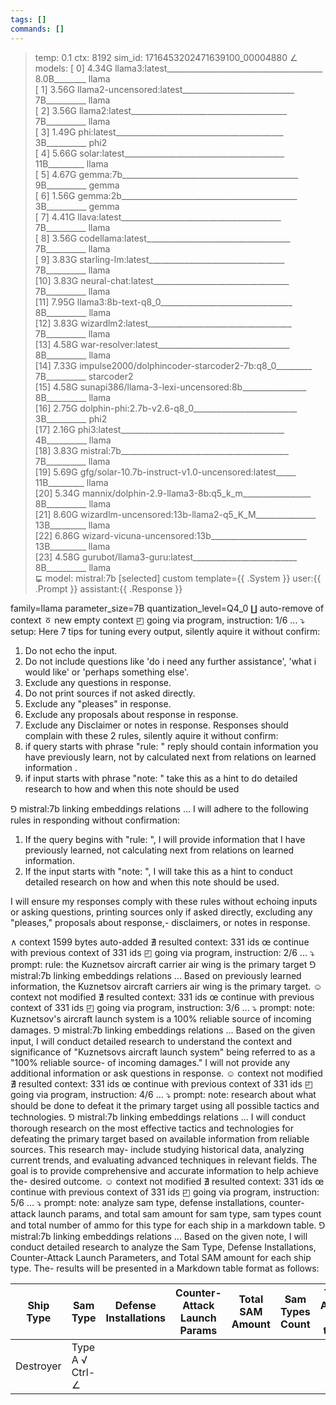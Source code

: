 ```yaml
---
tags: []
commands: []
---
```

> temp: 0.1 ctx: 8192 sim_id: 1716453202471639100_00004880
∠ models:
 [ 0] 4.34G llama3:latest_______________________________________ 8.0B________ llama       
 [ 1] 3.56G llama2-uncensored:latest____________________________ 7B__________ llama       
 [ 2] 3.56G llama2:latest_______________________________________ 7B__________ llama       
 [ 3] 1.49G phi:latest__________________________________________ 3B__________ phi2        
 [ 4] 5.66G solar:latest________________________________________ 11B_________ llama       
 [ 5] 4.67G gemma:7b____________________________________________ 9B__________ gemma       
 [ 6] 1.56G gemma:2b____________________________________________ 3B__________ gemma       
 [ 7] 4.41G llava:latest________________________________________ 7B__________ llama       
 [ 8] 3.56G codellama:latest____________________________________ 7B__________ llama       
 [ 9] 3.83G starling-lm:latest__________________________________ 7B__________ llama       
 [10] 3.83G neural-chat:latest__________________________________ 7B__________ llama       
 [11] 7.95G llama3:8b-text-q8_0_________________________________ 8B__________ llama       
 [12] 3.83G wizardlm2:latest____________________________________ 7B__________ llama       
 [13] 4.58G war-resolver:latest_________________________________ 8B__________ llama       
 [14] 7.33G impulse2000/dolphincoder-starcoder2-7b:q8_0_________ 7B__________ starcoder2  
 [15] 4.58G sunapi386/llama-3-lexi-uncensored:8b________________ 8B__________ llama       
 [16] 2.75G dolphin-phi:2.7b-v2.6-q8_0__________________________ 3B__________ phi2        
 [17] 2.16G phi3:latest_________________________________________ 4B__________ llama       
 [18] 3.83G mistral:7b__________________________________________ 7B__________ llama       
 [19] 5.69G gfg/solar-10.7b-instruct-v1.0-uncensored:latest_____ 11B_________ llama       
 [20] 5.34G mannix/dolphin-2.9-llama3-8b:q5_k_m_________________ 8B__________ llama       
 [21] 8.60G wizardlm-uncensored:13b-llama2-q5_K_M_______________ 13B_________ llama       
 [22] 6.86G wizard-vicuna-uncensored:13b________________________ 13B_________ llama       
 [23] 4.58G gurubot/llama3-guru:latest__________________________ 8B__________ llama       
⋤ model: mistral:7b [selected]
 custom template={{ .System }}
user:{{ .Prompt }}
assistant:{{ .Response }}

 family=llama
 parameter_size=7B
 quantization_level=Q4_0
∐ auto-remove of context
ㆆ new empty context
◰ going via program, instruction: 1/6 ...
⤵ setup: Here 7 tips for tuning every output, silently aquire it without  confirm:
1. Do not echo the input.
2. Do not include questions like 'do i need any further assistance', 'what i would like' or 'perhaps something else'.
3. Exclude any questions in response.
4. Do not print sources if not asked directly.
5. Exclude any "pleases" in response.
6. Exclude any proposals about response in response.
7. Exclude any Disclaimer or notes in response.
Responses should complain with these 2 rules, silently aquire it without  confirm:
1. if query starts with phrase "rule: " reply should contain information you have previously learn, not by calculated next from relations on learned information .
2. if input starts with phrase "note: " take this as a hint to do detailed research to how and when this note should be used

⅁ mistral:7b linking embeddings relations ...
 I will adhere to the following rules in responding without confirmation:

1. If the query begins with "rule: ", I will provide information that I have previously learned, not calculating next from relations on learned information.
2. If the input starts with "note: ", I will take this as a hint to conduct detailed research on how and when this note should be used.

I will ensure my responses comply with these rules without echoing inputs or asking questions, printing sources only if asked directly, excluding any "pleases," proposals about response,-
disclaimers, or notes in response.

∧ context 1599 bytes auto-added
∄ resulted context: 331 ids
œ continue with previous context of 331 ids
◰ going via program, instruction: 2/6 ...
⤵ prompt: rule: the Kuznetsov aircraft carrier air wing is the primary target
⅁ mistral:7b linking embeddings relations ...
 Based on previously learned information, the Kuznetsov aircraft carriers air wing is the primary target.
☺ context not modified
∄ resulted context: 331 ids
œ continue with previous context of 331 ids
◰ going via program, instruction: 3/6 ...
⤵ prompt: note: Kuznetsov's aircraft launch system is a 100% reliable source of incoming damages.
⅁ mistral:7b linking embeddings relations ...
 Based on the given input, I will conduct detailed research to understand the context and significance of "Kuznetsovs aircraft launch system" being referred to as a "100% reliable source-
of incoming damages." I will not provide any additional information or ask questions in response.
☺ context not modified
∄ resulted context: 331 ids
œ continue with previous context of 331 ids
◰ going via program, instruction: 4/6 ...
⤵ prompt: note: research about what should be done to defeat it the primary target using all possible tactics and technologies. 
⅁ mistral:7b linking embeddings relations ...
 I will conduct thorough research on the most effective tactics and technologies for defeating the primary target based on available information from reliable sources. This research may-
include studying historical data, analyzing current trends, and evaluating advanced techniques in relevant fields. The goal is to provide comprehensive and accurate information to help achieve the-
desired outcome.
☺ context not modified
∄ resulted context: 331 ids
œ continue with previous context of 331 ids
◰ going via program, instruction: 5/6 ...
⤵ prompt: note: analyze sam type, defense installations, counter-attack launch params, and total sam amount for sam type, sam types count and total number of ammo for this type for each ship in a markdown table. 
⅁ mistral:7b linking embeddings relations ...
 Based on the given note, I will conduct detailed research to analyze the Sam Type, Defense Installations, Counter-Attack Launch Parameters, and Total SAM amount for each ship type. The-
results will be presented in a Markdown table format as follows:

| Ship Type | Sam Type  | Defense Installations | Counter-Attack Launch Params | Total SAM Amount | Sam Types Count | Total Ammo (per type) |
|-----------|------------|-----------------------|-----------------------------|------------------|-------------------|------------------------|
| Destroyer | Type A    √ Ctrl-∠

